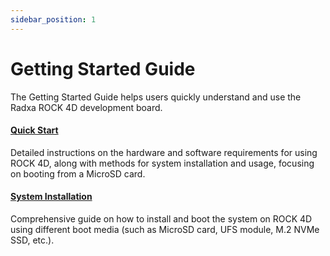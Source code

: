 ```yaml
---
sidebar_position: 1
---
```


# Getting Started Guide

The Getting Started Guide helps users quickly understand and use the Radxa ROCK 4D development board.

#### [Quick Start](/rock4/rock4d/getting-started/quickly_start)

Detailed instructions on the hardware and software requirements for using ROCK 4D, along with methods for system installation and usage, focusing on booting from a MicroSD card.

#### [System Installation](/rock4/rock4d/getting-started/install-system)

Comprehensive guide on how to install and boot the system on ROCK 4D using different boot media (such as MicroSD card, UFS module, M.2 NVMe SSD, etc.).
